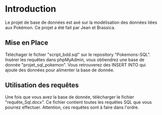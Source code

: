 # Introduction  
Le projet de base de données est axé sur la modélisation des données liées aux Pokémon.
Ce projet a été fait par Jean et Brassica.

## Mise en Place
Téléchager le fichier "script_bdd.sql" sur le repository "Pokemons-SQL". Insérer les requêtes dans phpMyAdmin, vous obtiendrez une base de donnée "projet_sql_pokemon".
Vous retrouverez des INSERT INTO qui ajoute des données pour alimenter la base de donnée.

## Utilisation des requêtes
Une fois que vous avez la base de donnée, télécharger le fichier "requête_Sql.docx".
Ce fichier contient toutes les requêtes SQL que vous pourrez effectuer. 
Attention, ces requêtes sont à faire dans l'ordre.
